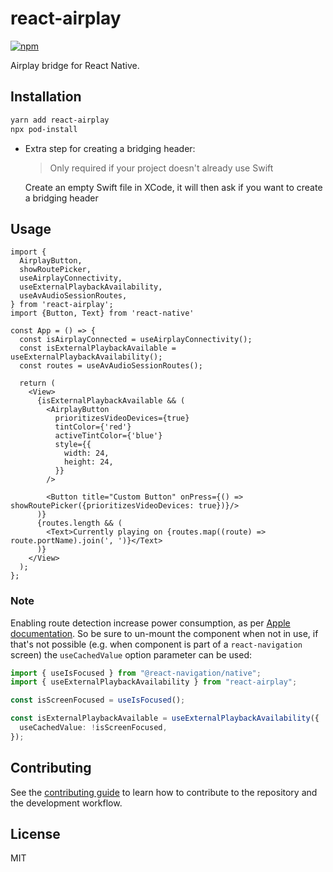 # react-airplay

[![npm](https://img.shields.io/npm/v/react-airplay)](https://www.npmjs.com/package/react-airplay)

Airplay bridge for React Native.

## Installation

```sh
yarn add react-airplay
npx pod-install
```

- Extra step for creating a bridging header:

  > Only required if your project doesn't already use Swift

  Create an empty Swift file in XCode, it will then ask if you want to create a bridging header

## Usage

```tsx
import {
  AirplayButton,
  showRoutePicker,
  useAirplayConnectivity,
  useExternalPlaybackAvailability,
  useAvAudioSessionRoutes,
} from 'react-airplay';
import {Button, Text} from 'react-native'

const App = () => {
  const isAirplayConnected = useAirplayConnectivity();
  const isExternalPlaybackAvailable = useExternalPlaybackAvailability();
  const routes = useAvAudioSessionRoutes();

  return (
    <View>
      {isExternalPlaybackAvailable && (
        <AirplayButton
          prioritizesVideoDevices={true}
          tintColor={'red'}
          activeTintColor={'blue'}
          style={{
            width: 24,
            height: 24,
          }}
        />

        <Button title="Custom Button" onPress={() => showRoutePicker({prioritizesVideoDevices: true})}/>
      )}
      {routes.length && (
        <Text>Currently playing on {routes.map((route) => route.portName).join(', ')}</Text>
      )}
    </View>
  );
};
```

### Note

Enabling route detection increase power consumption, as per [Apple documentation](https://developer.apple.com/documentation/avfoundation/avroutedetector/2915762-isroutedetectionenabled). So be sure to un-mount the component when not in use, if that's not possible (e.g. when component is part of a `react-navigation` screen) the `useCachedValue` option parameter can be used:

```typescript
import { useIsFocused } from "@react-navigation/native";
import { useExternalPlaybackAvailability } from "react-airplay";

const isScreenFocused = useIsFocused();

const isExternalPlaybackAvailable = useExternalPlaybackAvailability({
  useCachedValue: !isScreenFocused,
});
```

## Contributing

See the [contributing guide](CONTRIBUTING.md) to learn how to contribute to the repository and the development workflow.

## License

MIT
